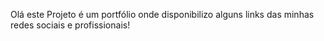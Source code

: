 Olá este Projeto é um portfólio onde disponibilizo alguns links das minhas redes sociais e profissionais!